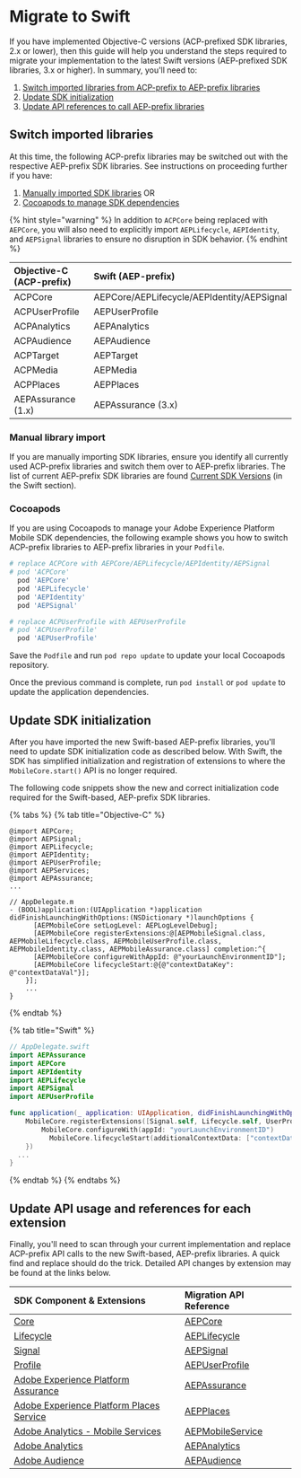# Migrate to Swift

If you have implemented Objective-C versions \(ACP-prefixed SDK libraries, 2.x or lower\), then this guide will help you understand the steps required to migrate your implementation to the latest Swift versions \(AEP-prefixed SDK libraries, 3.x or higher\). In summary, you'll need to:

1. [Switch imported libraries from ACP-prefix to AEP-prefix libraries](migrate-to-swift.md#switch-imported-libraries)
2. [Update SDK initialization](migrate-to-swift.md#update-sdk-initialization)
3. [Update API references to call AEP-prefix libraries](migrate-to-swift.md#update-api-usage-and-references-for-each-extension)

## Switch imported libraries

At this time, the following ACP-prefix libraries may be switched out with the respective AEP-prefix SDK libraries. See instructions on proceeding further if you have:

1. [Manually imported SDK libraries](migrate-to-swift.md#manual-library-import) OR
2. [Cocoapods to manage SDK dependencies](migrate-to-swift.md#cocoapods)

{% hint style="warning" %}
In addition to `ACPCore` being replaced with `AEPCore`, you will also need to explicitly import `AEPLifecycle`, `AEPIdentity`, and `AEPSignal` libraries to ensure no disruption in SDK behavior.
{% endhint %}

| Objective-C \(ACP-prefix\) | Swift \(AEP-prefix\) |
| :--- | :--- |
| ACPCore | AEPCore/AEPLifecycle/AEPIdentity/AEPSignal |
| ACPUserProfile | AEPUserProfile |
| ACPAnalytics | AEPAnalytics |
| ACPAudience | AEPAudience |
| ACPTarget | AEPTarget |
| ACPMedia | AEPMedia |
| ACPPlaces | AEPPlaces |
| AEPAssurance (1.x) | AEPAssurance (3.x) |

### Manual library import

If you are manually importing SDK libraries, ensure you identify all currently used ACP-prefix libraries and switch them over to AEP-prefix libraries. The list of current AEP-prefix SDK libraries are found [Current SDK Versions](upgrading-to-aep/current-sdk-versions.md#ios-swift) \(in the Swift section\).

### Cocoapods

If you are using Cocoapods to manage your Adobe Experience Platform Mobile SDK dependencies, the following example shows you how to switch ACP-prefix libraries to AEP-prefix libraries in your `Podfile`.

```ruby
# replace ACPCore with AEPCore/AEPLifecycle/AEPIdentity/AEPSignal
# pod 'ACPCore'
  pod 'AEPCore'
  pod 'AEPLifecycle'
  pod 'AEPIdentity'
  pod 'AEPSignal'

# replace ACPUserProfile with AEPUserProfile
# pod 'ACPUserProfile'
  pod 'AEPUserProfile'
```

Save the `Podfile` and run `pod repo update` to update your local Cocoapods repository.

Once the previous command is complete, run `pod install` or `pod update` to update the application dependencies.

## Update SDK initialization

After you have imported the new Swift-based AEP-prefix libraries, you'll need to update SDK initialization code as described below. With Swift, the SDK has simplified initialization and registration of extensions to where the `MobileCore.start()` API is no longer required.

The following code snippets show the new and correct initialization code required for the Swift-based, AEP-prefix SDK libraries.

{% tabs %}
{% tab title="Objective-C" %}
```text
@import AEPCore;
@import AEPSignal;
@import AEPLifecycle;
@import AEPIdentity;
@import AEPUserProfile;
@import AEPServices;
@import AEPAssurance;
...

// AppDelegate.m
- (BOOL)application:(UIApplication *)application didFinishLaunchingWithOptions:(NSDictionary *)launchOptions {
      [AEPMobileCore setLogLevel: AEPLogLevelDebug];
      [AEPMobileCore registerExtensions:@[AEPMobileSignal.class, AEPMobileLifecycle.class, AEPMobileUserProfile.class, AEPMobileIdentity.class, AEPMobileAssurance.class] completion:^{
      [AEPMobileCore configureWithAppId: @"yourLaunchEnvironmentID"];
      [AEPMobileCore lifecycleStart:@{@"contextDataKey": @"contextDataVal"}];
    }];
    ...
}
```
{% endtab %}

{% tab title="Swift" %}
```swift
// AppDelegate.swift
import AEPAssurance
import AEPCore
import AEPIdentity
import AEPLifecycle
import AEPSignal
import AEPUserProfile

func application(_ application: UIApplication, didFinishLaunchingWithOptions launchOptions: [UIApplication.LaunchOptionsKey: Any]?) -> Bool {
    MobileCore.registerExtensions([Signal.self, Lifecycle.self, UserProfile.self, Identity.self, Assurance.self], {
        MobileCore.configureWith(appId: "yourLaunchEnvironmentID")
          MobileCore.lifecycleStart(additionalContextData: ["contextDataKey": "contextDataVal"])
    })
  ...
}
```
{% endtab %}
{% endtabs %}

## Update API usage and references for each extension

Finally, you'll need to scan through your current implementation and replace ACP-prefix API calls to the new Swift-based, AEP-prefix libraries. A quick find and replace should do the trick. Detailed API changes by extension may be found at the links below.

| SDK Component & Extensions | Migration API Reference |
| :--- | :--- |
| [Core](../foundation-extensions/mobile-core/) | [AEPCore](../foundation-extensions/mobile-core/acpcore-aepcore.md) |
| [Lifecycle](../foundation-extensions/mobile-core/lifecycle/) | [AEPLifecycle](../foundation-extensions/mobile-core/lifecycle/acplifecycle-aeplifecycle.md) |
| [Signal](../foundation-extensions/mobile-core/signals/) | [AEPSignal](../foundation-extensions/mobile-core/signals/acpsignal-aepsignal.md) |
| [Profile](../foundation-extensions/profile/) | [AEPUserProfile](../foundation-extensions/profile/acpuserprofile-aepuserprofile.md) |
| [Adobe Experience Platform Assurance](../foundation-extensions/adobe-experience-platform-assurance/) | [AEPAssurance](../foundation-extensions/adobe-experience-platform-assurance/migration.md) |
| [Adobe Experience Platform Places Service](../foundation-extensions/places/) | [AEPPlaces](../foundation-extensions/places/migration.md) |
| [Adobe Analytics - Mobile Services](../using-mobile-extensions/adobe-analytics-mobile-services/) | [AEPMobileService](../using-mobile-extensions/adobe-analytics-mobile-services/migration.md) |
| [Adobe Analytics](../using-mobile-extensions/adobe-analytics/) | [AEPAnalytics](../using-mobile-extensions/adobe-analytics/migration.md) |
| [Adobe Audience](../using-mobile-extensions/adobe-audience-manager/) | [AEPAudience](../using-mobile-extensions/adobe-audience-manager/migration.md) |



